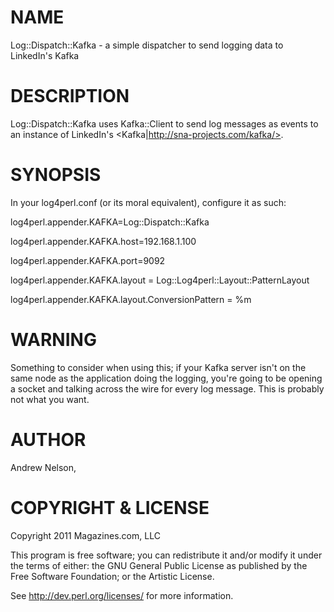 # NAME

Log::Dispatch::Kafka - a simple dispatcher to send logging data to LinkedIn's Kafka

# DESCRIPTION

Log::Dispatch::Kafka uses Kafka::Client to send log messages as events to an
instance of LinkedIn's <Kafka|http://sna-projects.com/kafka/>.

# SYNOPSIS

In your log4perl.conf (or its moral equivalent), configure it as such:

log4perl.appender.KAFKA=Log::Dispatch::Kafka

log4perl.appender.KAFKA.host=192.168.1.100

log4perl.appender.KAFKA.port=9092

log4perl.appender.KAFKA.layout = Log::Log4perl::Layout::PatternLayout

log4perl.appender.KAFKA.layout.ConversionPattern = %m

# WARNING

Something to consider when using this; if your Kafka server isn't on the same
node as the application doing the logging, you're going to be opening a socket
and talking across the wire for every log message. This is probably not what
you want.

# AUTHOR

Andrew Nelson, <anelson at cpan.org>

# COPYRIGHT & LICENSE

Copyright 2011 Magazines.com, LLC

This program is free software; you can redistribute it and/or modify it
under the terms of either: the GNU General Public License as published
by the Free Software Foundation; or the Artistic License.

See http://dev.perl.org/licenses/ for more information.
